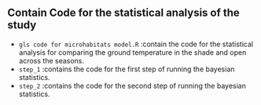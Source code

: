 ## Contain Code for the statistical analysis of the study 
- `gls code for microhabitats model.R` :contain the code for the statistical analysis for comparing the ground temperature in the shade and open across the seasons.
- `step_1` :contains the code for the first step of running the bayesian statistics.
- `step_2` :contains the code for the second step of running the bayesian statistics.
